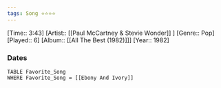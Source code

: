 ```yaml
---
tags: Song ⭐⭐⭐⭐ 
---
```

[Time:: 3:43]
[Artist:: [[Paul McCartney & Stevie Wonder]] ]
[Genre:: Pop]
[Played:: 6]
[Album:: [[All The Best (1982)]]]
[Year:: 1982]
### Dates
````dataview
TABLE Favorite_Song
WHERE Favorite_Song = [[Ebony And Ivory]]
````